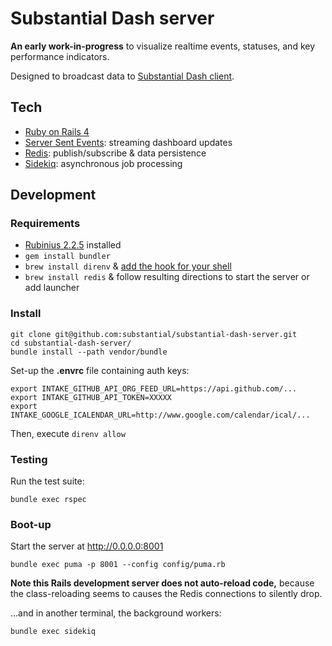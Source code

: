 # Substantial Dash server

**An early work-in-progress** to visualize realtime events, statuses, and key performance indicators.

Designed to broadcast data to [Substantial Dash client](https://github.com/substantial/substantial-dash-client).

## Tech

* [Ruby on Rails 4](http://rubyonrails.org)
* [Server Sent Events](http://www.html5rocks.com/en/tutorials/eventsource/basics/): streaming dashboard updates
* [Redis](http://redis.io/): publish/subscribe & data persistence
* [Sidekiq](http://mperham.github.com/sidekiq/): asynchronous job processing

## Development

### Requirements

* [Rubinius 2.2.5](http://rubini.us/) installed
* `gem install bundler`
* `brew install direnv` & [add the hook for your shell](http://direnv.net/)
* `brew install redis` & follow resulting directions to start the server or add launcher

### Install

    git clone git@github.com:substantial/substantial-dash-server.git
    cd substantial-dash-server/
    bundle install --path vendor/bundle

Set-up the **.envrc** file containing auth keys:

    export INTAKE_GITHUB_API_ORG_FEED_URL=https://api.github.com/...
    export INTAKE_GITHUB_API_TOKEN=XXXXX
    export INTAKE_GOOGLE_ICALENDAR_URL=http://www.google.com/calendar/ical/...

Then, execute `direnv allow`

### Testing

Run the test suite:

    bundle exec rspec

### Boot-up
    
Start the server at http://0.0.0.0:8001
    
    bundle exec puma -p 8001 --config config/puma.rb

**Note this Rails development server does not auto-reload code,** because the class-reloading seems to causes the Redis connections to silently drop.

...and in another terminal, the background workers:

    bundle exec sidekiq
